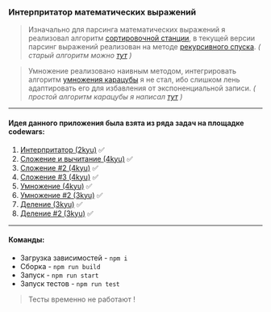 ### Интерпритатор математических выражений

> Изначально для парсинга математических выражений я реализовал алгоритм [сортировочной станции](https://ru.wikipedia.org/wiki/%D0%90%D0%BB%D0%B3%D0%BE%D1%80%D0%B8%D1%82%D0%BC_%D1%81%D0%BE%D1%80%D1%82%D0%B8%D1%80%D0%BE%D0%B2%D0%BE%D1%87%D0%BD%D0%BE%D0%B9_%D1%81%D1%82%D0%B0%D0%BD%D1%86%D0%B8%D0%B8), в текущей версии парсинг выражений реализован на методе [рекурсивного спуска](https://ru.wikipedia.org/wiki/%D0%9C%D0%B5%D1%82%D0%BE%D0%B4_%D1%80%D0%B5%D0%BA%D1%83%D1%80%D1%81%D0%B8%D0%B2%D0%BD%D0%BE%D0%B3%D0%BE_%D1%81%D0%BF%D1%83%D1%81%D0%BA%D0%B0). *( старый алгоритм можно [тут](https://github.com/Lambdius/Arithmetic-Algorithms/blob/main/src/0_Shunting_yard.ts) )*

> Умножение реализовано наивным методом, интегрировать алгоритм [умножения карацубы](https://ru.wikipedia.org/wiki/%D0%90%D0%BB%D0%B3%D0%BE%D1%80%D0%B8%D1%82%D0%BC_%D0%9A%D0%B0%D1%80%D0%B0%D1%86%D1%83%D0%B1%D1%8B) я не стал, ибо слишком лень адаптировать его для избавления от экспоненциальной записи. *( простой алгоритм карацубы я написал [тут](https://github.com/Lambdius/Arithmetic-Algorithms/blob/main/src/3_karatsuba_mul.ts) )*



---

#### Идея данного приложения была взята из ряда задач на площадке codewars:

1. [Интерпритатор (2kyu)](https://www.codewars.com/kata/52a78825cdfc2cfc87000005) ✅
2. [Сложение и вычитание (4kyu)](https://www.codewars.com/kata/54d130bb11b05bd224000212) ✅
3. [Сложение #2 (4kyu)](https://www.codewars.com/kata/525f4206b73515bffb000b21) ✅
4. [Сложение #3 (4kyu)](https://www.codewars.com/kata/5324945e2ece5e1f32000370) ✅
5. [Умножение (4kyu)](https://www.codewars.com/kata/55911ef14065454c75000062) ✅
6. [Умножение #2 (3kyu)](https://www.codewars.com/kata/5923fbc72eafa9bcff00011a) ✅
7. [Деление (3kyu)](https://www.codewars.com/kata/58dea43ff98a7e2124000169) ✅
8. [Деление #2 (3kyu)](https://www.codewars.com/kata/598dba93700c2c0f470000dc) ✅

---

#### Команды:
- Загрузка зависимостей - ```npm i```
- Сборка - ```npm run build```
- Запуск - ```npm run start```
- Запуск тестов - ```npm run test``` 

> Тесты временно не работают !
